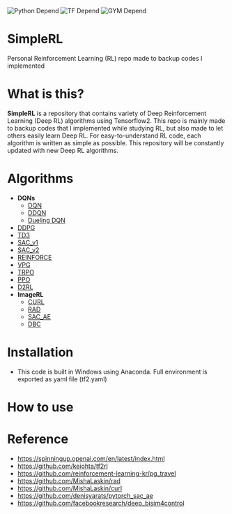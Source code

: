 ![Python Depend](https://img.shields.io/badge/Python-3.6-blue) ![TF Depend](https://img.shields.io/badge/TensorFlow-2.6-orange) ![GYM Depend](https://img.shields.io/badge/openai%2Fgym-0.17.3-green)

# SimpleRL
Personal Reinforcement Learning (RL) repo made to backup codes I implemented

# What is this?
**SimpleRL** is a repository that contains variety of Deep Reinforcement Learning (Deep RL) algorithms using Tensorflow2. This repo is mainly made to backup codes that I implemented while studying RL, but also made to let others easily learn Deep RL. For easy-to-understand RL code, each algorithm is written as simple as possible. This repository will be constantly updated with new Deep RL algorithms.   

# Algorithms
- **DQNs**<br>
  - [DQN](https://www.cs.toronto.edu/~vmnih/docs/dqn.pdf)
  - [DDQN](https://arxiv.org/pdf/1509.06461.pdf)
  - [Dueling DQN](https://arxiv.org/pdf/1511.06581.pdf)
- [DDPG](https://arxiv.org/pdf/1509.02971.pdf)
- [TD3](https://arxiv.org/pdf/1802.09477.pdf)
- [SAC_v1](https://arxiv.org/pdf/1801.01290.pdf)
- [SAC_v2](https://arxiv.org/pdf/1812.05905.pdf)
- [REINFORCE](https://link.springer.com/content/pdf/10.1007/BF00992696.pdf)
- [VPG](https://spinningup.openai.com/en/latest/algorithms/vpg.html)
- [TRPO](https://arxiv.org/pdf/1502.05477.pdf)
- [PPO](https://arxiv.org/pdf/1707.06347.pdf)
- [D2RL](https://arxiv.org/pdf/2010.09163.pdf)
- **ImageRL**<br>
  - [CURL](https://arxiv.org/pdf/2004.04136.pdf)
  - [RAD](https://arxiv.org/pdf/2004.14990.pdf)
  - [SAC_AE](https://arxiv.org/pdf/1910.01741.pdf)
  - [DBC](https://arxiv.org/pdf/2006.10742.pdf)
  
# Installation
- This code is built in Windows using Anaconda. Full environment is exported as yaml file (tf2.yaml)   

# How to use

# Reference
- https://spinningup.openai.com/en/latest/index.html
- https://github.com/keiohta/tf2rl
- https://github.com/reinforcement-learning-kr/pg_travel
- https://github.com/MishaLaskin/rad
- https://github.com/MishaLaskin/curl
- https://github.com/denisyarats/pytorch_sac_ae
- https://github.com/facebookresearch/deep_bisim4control
